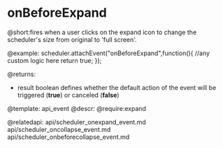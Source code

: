 onBeforeExpand
=============
@short:fires when a user clicks on the expand icon to change the scheduler's size from original to 'full screen'.
	

@example:
scheduler.attachEvent("onBeforeExpand",function(){
	//any custom logic here
    return true;
});

@returns: 
- result     boolean       defines whether the default action of the event will be triggered (<b>true</b>) or canceled (<b>false</b>)


@template:	api_event
@descr:
@require:expand


@relatedapi:
	api/scheduler_onexpand_event.md
    api/scheduler_oncollapse_event.md
	api/scheduler_onbeforecollapse_event.md
